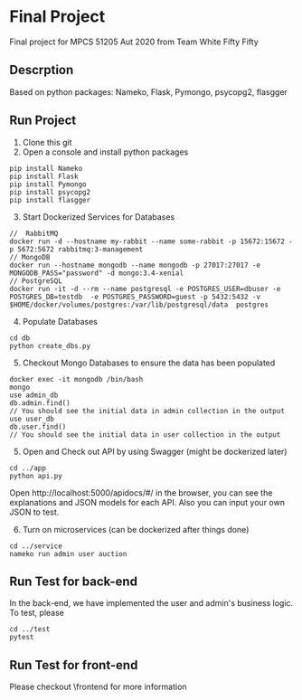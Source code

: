 # Final Project

Final project for MPCS 51205 Aut 2020 from Team White Fifty Fifty 

## Descrption
Based on python packages: Nameko, Flask, Pymongo, psycopg2, flasgger

## Run Project
1. Clone this git
2. Open a console and install python packages
```
pip install Nameko
pip install Flask
pip install Pymongo
pip install psycopg2
pip install flasgger
```

3. Start Dockerized Services for Databases
```
//  RabbitMQ
docker run -d --hostname my-rabbit --name some-rabbit -p 15672:15672 -p 5672:5672 rabbitmq:3-management
// MongoDB
docker run --hostname mongodb --name mongodb -p 27017:27017 -e MONGODB_PASS="password" -d mongo:3.4-xenial
// PostgreSQL
docker run -it -d --rm --name postgresql -e POSTGRES_USER=dbuser -e POSTGRES_DB=testdb  -e POSTGRES_PASSWORD=guest -p 5432:5432 -v $HOME/docker/volumes/postgres:/var/lib/postgresql/data  postgres
```

4. Populate Databases 
```
cd db
python create_dbs.py
```

5. Checkout Mongo Databases to ensure the data has been populated
```
docker exec -it mongodb /bin/bash
mongo
use admin_db
db.admin.find()
// You should see the initial data in admin collection in the output
use user_db
db.user.find()
// You should see the initial data in user collection in the output
```

5. Open and Check out API by using Swagger (might be dockerized later)
```
cd ../app
python api.py
```
Open http://localhost:5000/apidocs/#/ in the browser, you can see the explanations and JSON models for each API. Also you can input your own JSON to test.

6. Turn on microservices (can be dockerized after things done)
```
cd ../service
nameko run admin user auction
```

## Run Test for back-end
In the back-end, we have implemented the user and admin's business logic. To test, please 
```
cd ../test
pytest
```

## Run Test for front-end
Please checkout \frontend for more information
